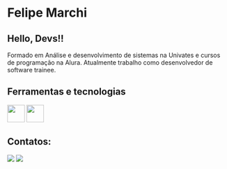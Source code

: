 # Felipe Marchi
## Hello, Devs!!
Formado em Análise e desenvolvimento de sistemas na Univates e cursos de programação na Alura.
Atualmente trabalho como desenvolvedor de software trainee.
## Ferramentas e tecnologias
<img loading="lazy" src="https://cdn.jsdelivr.net/gh/devicons/devicon@latest/icons/java/java-original.svg" width="40" height="40"/> <img loading="lazy" src="https://cdn.jsdelivr.net/gh/devicons/devicon@latest/icons/postgresql/postgresql-original.svg" width="40" height="40"/>
## Contatos:
<a href = "mailto:contato@felipemarchi20@gmail.com"><img loading="lazy" src="https://img.shields.io/badge/Gmail-D14836?style=for-the-badge&logo=gmail&logoColor=white" target="_blank"></a>
<a href="https://www.linkedin.com/in/felipe-marchi-0189a8266" target="_blank"><img loading="lazy" src="https://img.shields.io/badge/-LinkedIn-%230077B5?style=for-the-badge&logo=linkedin&logoColor=white" target="_blank"></a>
